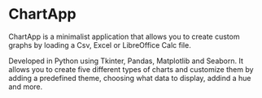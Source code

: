 # ChartApp

ChartApp is a minimalist application that allows you to create custom graphs by loading a Csv, Excel or LibreOffice Calc file.

Developed in Python using Tkinter, Pandas, Matplotlib and Seaborn. It allows you to create five different types of charts and customize them by adding a predefined theme, choosing what data to display, addind a hue and more.
